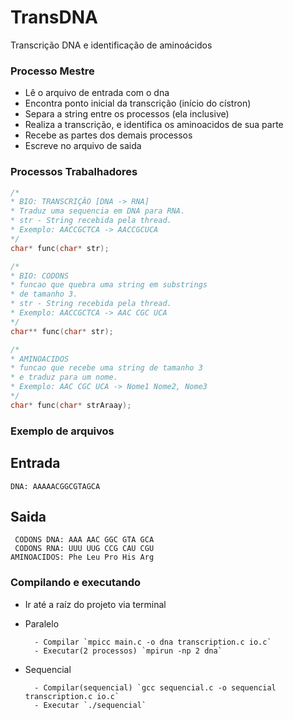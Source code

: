 # TransDNA
Transcrição DNA e identificação de aminoácidos

### Processo Mestre

- Lê o arquivo de entrada com o dna
- Encontra ponto inicial da transcrição (início do cístron)
- Separa a string entre os processos (ela inclusive)
- Realiza a transcrição, e identifica os aminoacidos de sua parte
- Recebe as partes dos demais processos
- Escreve no arquivo de saida


### Processos Trabalhadores 

```C
/*
* BIO: TRANSCRIÇÂO [DNA -> RNA]
* Traduz uma sequencia em DNA para RNA.
* str - String recebida pela thread.
* Exemplo: AACCGCTCA -> AACCGCUCA 
*/
char* func(char* str);
```

 
```C
/*
* BIO: CODONS
* funcao que quebra uma string em substrings
* de tamanho 3.
* str - String recebida pela thread.
* Exemplo: AACCGCTCA -> AAC CGC UCA 
*/
char** func(char* str);
```

```C
/*
* AMINOACIDOS
* funcao que recebe uma string de tamanho 3
* e traduz para um nome.
* Exemplo: AAC CGC UCA -> Nome1 Nome2, Nome3 
*/
char* func(char* strAraay);
```

### Exemplo de arquivos
Entrada
-
    DNA: AAAAACGGCGTAGCA

Saida
-      
     CODONS DNA: AAA AAC GGC GTA GCA                        
     CODONS RNA: UUU UUG CCG CAU CGU
    AMINOACIDOS: Phe Leu Pro His Arg

### Compilando e executando
- Ir até a raíz do projeto via terminal
- Paralelo

        - Compilar `mpicc main.c -o dna transcription.c io.c`
        - Executar(2 processos) `mpirun -np 2 dna`

- Sequencial

        - Compilar(sequencial) `gcc sequencial.c -o sequencial transcription.c io.c`
        - Executar `./sequencial`
